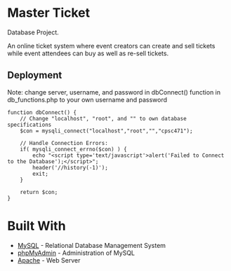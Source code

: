 # Master Ticket
Database Project.

An online ticket system where event creators can create and sell tickets while event attendees can buy as well as re-sell tickets.

## Deployment 

Note: change server, username, and password in dbConnect() function in db_functions.php to your own username and password  

```
function dbConnect() {  
	// Change "localhost", "root", and "" to own database specifications
	$con = mysqli_connect("localhost","root","","cpsc471");
		
	// Handle Connection Errors:
	if( mysqli_connect_errno($con) ) {
		echo "<script type='text/javascript'>alert('Failed to Connect to the Database');</script>";
		header('//history(-1)');
		exit;
	}
		
	return $con;
}
```


# Built With

* [MySQL](https://www.mysql.com) - Relational Database Management System
* [phpMyAdmin](https://www.phpmyadmin.net) - Administration of MySQL
* [Apache](https://httpd.apache.org) - Web Server
